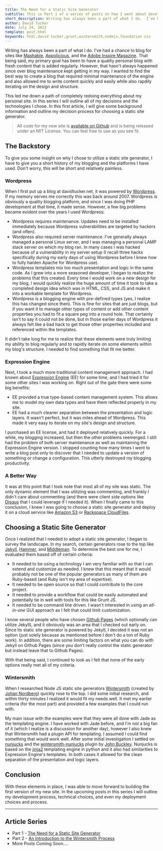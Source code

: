 ```yaml
---
title: The Need for a Static Site Generator
subtitle: This is Part 1 of a series of posts on how I went about developing my new site and the technology, reasoning, and lessons behind it. See <a href="#seriesListing">entire series listing</a>.
short_description: Writing has always been a part of what I do.  I've had a chance to blog for sites like Mashable, Appolicious, and InsideRIA, but my main goal has been to have a quality personal blog.  However, that hasn't always happened since the technical side kept getting in my way.  I wanted to find the best way to create a blog that required minimal maintenance of the engine and also allowed me to write content quickly and easily while also rapdily iterating on the design and structure.
author: David Tucker
date: July 24, 2013
template: post.html
keywords: html,david tucker,grunt,wintersmith,nodejs,foundation css
---
```


Writing has always been a part of what I do.  I've had a chance to blog for sites like <a href="http://mashable.com/" target="_blank">Mashable</a>, <a href="http://www.appolicious.com/" target="_blank">Appolicious</a>, and the <a href="http://www.adobe.com/inspire.html" target="_blank">Adobe Inspire Magazine</a>.  That being said, my primary goal has been to have a quality personal blog with fresh content that is added regularly.  However, that hasn't always happened since over blog maintenance kept getting in my way.  I wanted to find the best way to create a blog that required minimal maintenance of the engine and also allowed me to write content quickly and easily while also rapdily iterating on the design and structure.  

This led me down a path of completely redoing everything about my personal site.  In this series I will outline all of my decisions and the technologies I chose.  In this first article, I will give some background information and outline my decision process for choosing a static site generator.  

> All code for my new site is <a href="https://github.com/davidtucker/davidtucker-blog" target="_blank">available on Github</a> and is being released under an MIT License.  You can feel free to use as you see fit.

## The Backstory

To give you some insight on why I chose to utilize a static site generator, I have to give you a short history of my blogging and the platforms I have used.  Don't worry, this will be short and relatively painless.

### Wordpress

When I first put up a blog at davidtucker.net, it was powered by <a href="http://wordpress.org/" target="_blank">Wordpress</a>.  If my memory serves me correctly this was back around 2007.  Wordpress is obviously a quality blogging platform, and since I was doing PHP development at that time, it made sense.  However, a few big problems became evident over the years I used Wordpress:

* Wordpress requires maintenance.  Updates need to be installed immediately because Wordpress vulnerabilities are targeted by hackers (and often).
* Wordpress also required server maintenance.  I've generally always managed a personal Linux server, and I was managing a personal LAMP stack server on which my blog ran.  In many cases I was hacked because of a vulnerability in my server setup (I recall three hacks specifically during my early days of using Wordpress before I knew how to fully harden Apache for Wordpress use).
* Wordpress templates mix too much presentation and logic in the same code.  As I grew into a more seasoned developer, I began to realize the problems that this created.  Every time I would work on a new design for my blog, I would quickly realize the huge amount of time it took to take a completed design idea which was in HTML, CSS, and JS and make it into a workable template for Wordpress.
* Wordpress is a blogging engine with pre-defined types (yes, I realize this has changed since then).  This is fine for sites that are just blogs, but if you want it to manage other types of content or add other content properties you had to fit a square peg into a round hole.  That certainly isn't to say it could not be done, but in those earlier days of Wordpress it always felt like a bad hack to get those other properties included and referenced within the templates.

It didn't take long for me to realize that these elements were truly limiting my ability to blog regularly and to rapidly iterate on some elements within my blog's structure.  I needed to find something that fit me better.

### Expression Engine

Next, I took a much more traditional content management approach.  I had known about <a href="http://ellislab.com/expressionengine" target="_blank">Expression Engine</a> (EE) for some time, and I had tried it for some other sites I was working on.   Right out of the gate there were some big benefits:

* EE provided a true type-based content management system.  This allows me to model my own data types and have them reflected properly in my site.
* EE had a much cleaner separation between the presentation and logic layers.  It wasn't perfect, but it was miles ahead of Wordpress.  This made it very easy to iterate on my site's design and structure.

I purchased an EE license, and had it deployed relatively quickly.  For a while, my blogging increased, but then the other problems reemerged.  I still had the problem of both server maintenance as well as maintaining the Expression Engine version.  I stopped counting how many times I went to write a blog post only to discover that I needed to update a version of something or change a configuration.  This utterly destroyed my blogging productivity.

### A Better Way

It was at this point that I took note that most all of my site was static.  The only dynamic element that I was utilizing was commenting, and frankly I didn't care about commenting (and there were client side options like <a href="http://disqus.com/" target="_blank">Disqus</a> that I could leverage if I needed it).  When I finally came to this conclusion, I knew I was going to choose a static site generator and deploy it on a cloud service like <a href="http://aws.amazon.com/s3/" target="_blank">Amazon S3</a> or <a href="http://www.rackspace.com/cloud/files/" target="_blank">Rackspace CloudFiles</a>.

## Choosing a Static Site Generator

Once I realized that I needed to adopt a static site generator, I began to survey the landscape.  In my search, certain generators rose to the top like <a href="http://jekyllrb.com/" target="_blank">Jekyll</a>, <a href="http://hammerformac.com/" target="_blank">Hammer</a>, and <a href="http://middlemanapp.com/" target="_blank">Middleman</a>.  To determine the best one for me, I evaluated them based off of certain criteria:

* It needed to be using a technology I am very familiar with so that I can extend and customize as needed.  I knew that this meant that it would probably not be one of the popular generators as many of them are Ruby-based (and Ruby isn't my area of expertise).
* It needed to be open source so that I could contribute to the core project.
* It needed to provide a workflow that could be easily automated and potentially tie in well with tools for this like Grunt JS.
* It needed to be command line driven.  I wasn't interested in using an _all-in-one_ GUI approach as I felt that could limit customization.

I know several people who have chosen <a href="http://pages.github.com/" target="_blank">Github Pages</a> (which optionally can utilize Jekyll), and it obviously was an area that I checked out early on.  Since its static site generator is powered by Jekyll, I decided it was not an option (just solely because as mentioned before I don't do a ton of Ruby work).  In addition, there are some limiting factors on what you can do with Jekyll on Github Pages (since you don't really control the static generator but instead leave that to Github Pages).

With that being said, I continued to look as I felt that none of the early options really met all of my criteria.

### Wintersmith

When I researched Node JS static site generators <a href="https://github.com/jnordberg/wintersmith" target="_blank">Wintersmith</a> (created by <a href="https://github.com/jnordberg" target="_blank">Johan Nordberg</a>) quickly rose to the top.  I did some initial research, and within thirty minutes I realized it would fit my needs well.  It met my earlier criteria (for the most part) and provided a few examples that I could run with.

My main issue with the examples were that they were all done with Jade as the templating engine.  I have worked with Jade before, and I'm not a big fan of it (which I realize is a discussion for another day), however I also knew that Wintersmith had a plugin API for templating.  I assumed I could find something that would work well.  After some initial investigation I settled on <a href="http://nunjucks.jlongster.com/" target="_blank">nunjucks</a> and the <a href="https://github.com/jbuck/wintersmith-nunjucks" target="_blank">wintersmith-nunjucks</a> plugin by <a href="https://github.com/jbuck" target="_blank">John Buckley</a>.  Nunjucks is based on the <a href="http://jinja.pocoo.org/" target="_blank">jinja2</a> templating engine in python and it also had similarities to Expression Engine's templates.   In both cases it allowed for the clean separation of the presentation and logic layers.  

## Conclusion

With these elements in place, I was able to move forward to building the first version of my new site.  In the upcoming posts in this series I will outline my development process, technical choices, and even my deployment choices and process.

---
<a name="seriesListing"></a>
## Article Series

* Part 1 - [The Need for a Static Site Generator](/articles/move-to-static-site-generator/)
* Part 2 - [An Introduction to the Wintersmith Process](/articles/introduction-to-wintersmith/)
* More Posts Coming Soon....




